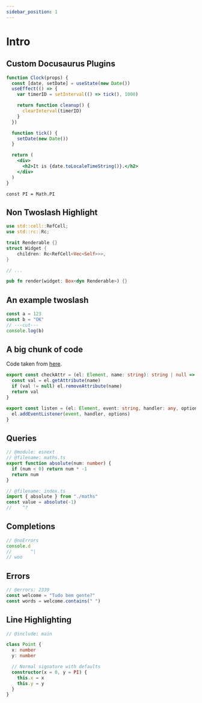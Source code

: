 ```yaml
---
sidebar_position: 1
---
```


# Intro

## Custom Docusaurus Plugins

```jsx live
function Clock(props) {
  const [date, setDate] = useState(new Date())
  useEffect(() => {
    var timerID = setInterval(() => tick(), 1000)

    return function cleanup() {
      clearInterval(timerID)
    }
  })

  function tick() {
    setDate(new Date())
  }

  return (
    <div>
      <h2>It is {date.toLocaleTimeString()}.</h2>
    </div>
  )
}
```

```twoslash include main
const PI = Math.PI
```

## Non Twoslash Highlight

```rust {4-6, 10}
use std::cell::RefCell;
use std::rc::Rc;

trait Renderable {}
struct Widget {
    children: Rc<RefCell<Vec<Self>>>,
}

// ...

pub fn render(widget: Box<dyn Renderable>) {}
```

## An example twoslash

```ts twoslash
const a = 123
const b = "OK"
// ---cut---
console.log(b)
```

## A big chunk of code

Code taken from [here](https://github.com/vuejs/petite-vue/blob/71aefbf2d79852cdc3ccd63b7d3c79221f7c5fb4/src/utils.ts).

```ts twoslash title="src/utils.ts"
export const checkAttr = (el: Element, name: string): string | null => {
  const val = el.getAttribute(name)
  if (val != null) el.removeAttribute(name)
  return val
}

export const listen = (el: Element, event: string, handler: any, options?: any) => {
  el.addEventListener(event, handler, options)
}
```

## Queries

```ts twoslash
// @module: esnext
// @filename: maths.ts
export function absolute(num: number) {
  if (num < 0) return num * -1
  return num
}

// @filename: index.ts
import { absolute } from "./maths"
const value = absolute(-1)
//    ^?
```

## Completions

```ts twoslash
// @noErrors
console.d
//       ^|
// woo
```

## Errors

```ts twoslash
// @errors: 2339
const welcome = "Tudo bem gente?"
const words = welcome.contains(" ")
```

## Line Highlighting

```ts twoslash {2, 6-7}
// @include: main

class Point {
  x: number
  y: number

  // Normal signature with defaults
  constructor(x = 0, y = PI) {
    this.x = x
    this.y = y
  }
}
```
